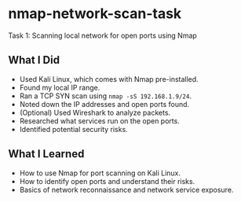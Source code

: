 # nmap-network-scan-task
Task 1: Scanning local network for open ports using Nmap



## What I Did
- Used Kali Linux, which comes with Nmap pre-installed.
- Found my local IP range.
- Ran a TCP SYN scan using `nmap -sS 192.168.1.9/24`.
- Noted down the IP addresses and open ports found.
- (Optional) Used Wireshark to analyze packets.
- Researched what services run on the open ports.
- Identified potential security risks.

## What I Learned
- How to use Nmap for port scanning on Kali Linux.
- How to identify open ports and understand their risks.
- Basics of network reconnaissance and network service exposure.
                                          
